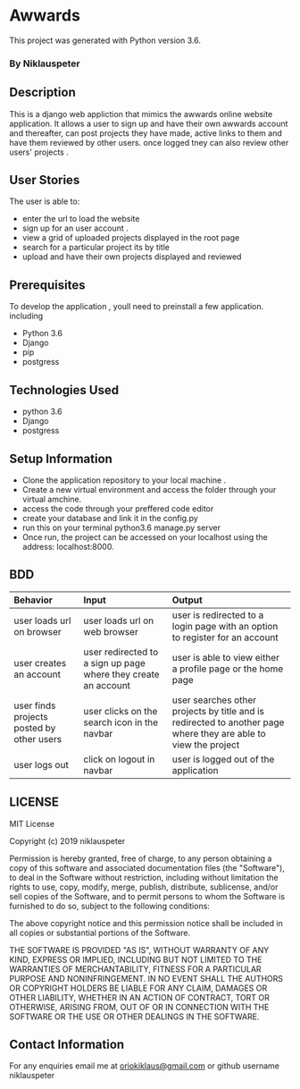 # Awwards

This project was generated with Python version 3.6.

### By Niklauspeter

##  Description
This is a django web appliction that mimics the awwards online website application. It allows a user to sign up and have their own awwards account and thereafter, can post projects they have made, active links to them and have them reviewed by other users. once logged tney can also review other users' projects .

## User Stories

The user is able to:
* enter the url to load the website
* sign up for an user account .
* view a grid of uploaded projects displayed in the root page
* search for a particular project its by title  
* upload and have their own projects displayed and reviewed


## Prerequisites
To develop the application , youll need to preinstall a few application. including
* Python 3.6
* Django
* pip
* postgress

## Technologies Used
* python 3.6
* Django 
* postgress

## Setup Information
* Clone the application repository to your local machine .
* Create a new virtual environment and access the folder through your virtual amchine.
* access the code through your preffered code editor
* create your database and link it in the config.py
* run this on your terminal python3.6 manage.py server
* Once run, the project can be accessed on your localhost using the address: localhost:8000.

## BDD
|Behavior |Input |Output |
|:------------| :---------|:--------|
| user loads url on browser | user loads url on web browser | user is redirected to a login page with an option to register for an account|
|user creates an account|user redirected to a sign up page where they create an account|user is able to view either a profile page or the home page|
|user finds projects posted by other users|user clicks on the search icon in the navbar |user searches other projects by title and is redirected to another page where they are able to view the project|
|user logs out |click on logout in navbar |user is logged out of the application|


## LICENSE
MIT License

Copyright (c) 2019 niklauspeter

Permission is hereby granted, free of charge, to any person obtaining a copy
of this software and associated documentation files (the "Software"), to deal
in the Software without restriction, including without limitation the rights
to use, copy, modify, merge, publish, distribute, sublicense, and/or sell
copies of the Software, and to permit persons to whom the Software is
furnished to do so, subject to the following conditions:

The above copyright notice and this permission notice shall be included in all
copies or substantial portions of the Software.

THE SOFTWARE IS PROVIDED "AS IS", WITHOUT WARRANTY OF ANY KIND, EXPRESS OR
IMPLIED, INCLUDING BUT NOT LIMITED TO THE WARRANTIES OF MERCHANTABILITY,
FITNESS FOR A PARTICULAR PURPOSE AND NONINFRINGEMENT. IN NO EVENT SHALL THE
AUTHORS OR COPYRIGHT HOLDERS BE LIABLE FOR ANY CLAIM, DAMAGES OR OTHER
LIABILITY, WHETHER IN AN ACTION OF CONTRACT, TORT OR OTHERWISE, ARISING FROM,
OUT OF OR IN CONNECTION WITH THE SOFTWARE OR THE USE OR OTHER DEALINGS IN THE
SOFTWARE.

## Contact Information
For any enquiries email me at oriokiklaus@gmail.com or github username niklauspeter